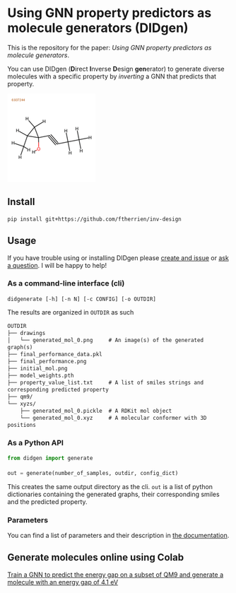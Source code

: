 # Using GNN property predictors as molecule generators (DIDgen)

This is the repository for the paper: *Using GNN property predictors as molecule generators*.

You can use DIDgen (**D**irect **I**nverse **D**esign **gen**erator) to generate diverse molecules with a specific property by *inverting* a GNN that predicts that property.

<img src="https://github.com/ftherrien/inv-design/blob/master/anim.gif" width="200" height="200">

## Install

```
pip install git+https://github.com/ftherrien/inv-design
```

## Usage

If you have trouble using or installing DIDgen please [create and issue](https://github.com/ftherrien/inv-design/issues/new) or [ask a question](https://github.com/ftherrien/inv-design/discussions/new?category=q-a). I will be happy to help! 

### As a command-line interface (cli)

```
didgenerate [-h] [-n N] [-c CONFIG] [-o OUTDIR]
```

The results are organized in `OUTDIR` as such

```
OUTDIR
├── drawings
│   └── generated_mol_0.png     # An image(s) of the generated graph(s)
├── final_performance_data.pkl
├── final_performance.png
├── initial_mol.png
├── model_weights.pth
├── property_value_list.txt     # A list of smiles strings and corresponding predicted property
├── qm9/
└── xyzs/
    ├── generated_mol_0.pickle  # A RDKit mol object
    └── generated_mol_0.xyz     # A molecular conformer with 3D positions
```

### As a Python API

```python
from didgen import generate

out = generate(number_of_samples, outdir, config_dict)
```

This creates the same output directory as the cli. `out` is a list of python dictionaries containing the generated graphs, their corresponding smiles and the predicted property.

### Parameters

You can find a list of parameters and their description in [the documentation](https://github.com/ftherrien/inv-design/blob/master/docs/parameters.md).

## Generate molecules online using Colab

[Train a GNN to predict the energy gap on a subset of QM9 and generate a molecule with an energy gap of 4.1 eV](https://colab.research.google.com/github/ftherrien/inv-design/blob/master/didgenerate.ipynb)
